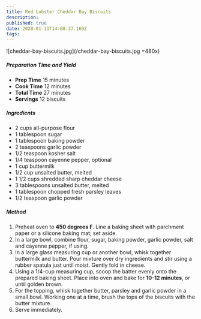 ```yaml
---
title: Red Lobster Cheddar Bay Biscuits
description: 
published: true
date: 2020-01-11T14:08:37.169Z
tags: 
---
```


![cheddar-bay-biscuits.jpg](/cheddar-bay-biscuits.jpg =480x)

##### Preparation Time and Yield

- **Prep Time** 15 minutes 
- **Cook Time** 12 minutes 
- **Total Time** 27 minutes 
- **Servings** 12 biscuits 
&nbsp;  

##### Ingredients

- 2 cups all-purpose flour
- 1 tablespoon sugar
- 1 tablespoon baking powder
- 2 teaspoons garlic powder
- 1/2 teaspoon kosher salt
- 1/4 teaspoon cayenne pepper, optional
- 1 cup buttermilk
- 1/2 cup unsalted butter, melted
- 1 1/2 cups shredded sharp cheddar cheese
- 3 tablespoons unsalted butter, melted
- 1 tablespoon chopped fresh parsley leaves
- 1/2 teaspoon garlic powder
&nbsp;  

##### Method

1. Preheat oven to **450 degrees F**. Line a baking sheet with parchment paper or a silicone baking mat; set aside.
2. In a large bowl, combine flour, sugar, baking powder, garlic powder, salt and cayenne pepper, if using.
3. In a large glass measuring cup or another bowl, whisk together buttermilk and butter. Pour mixture over dry ingredients and stir using a rubber spatula just until moist. Gently fold in cheese.
4. Using a 1/4-cup measuring cup, scoop the batter evenly onto the prepared baking sheet. Place into oven and bake for **10-12 minutes**, or until golden brown.
5. For the topping, whisk together butter, parsley and garlic powder in a small bowl. Working one at a time, brush the tops of the biscuits with the butter mixture.
6. Serve immediately.

